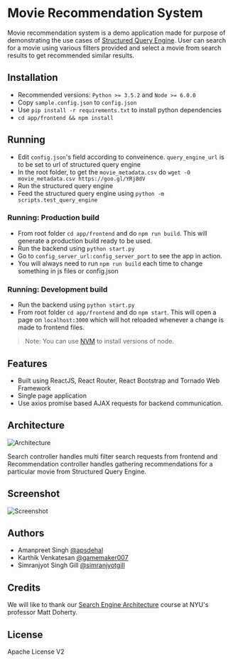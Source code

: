 # Movie Recommendation System

Movie recommendation system is a demo application made for purpose of demonstrating the use cases of [Structured Query Engine](https://github.com/apsdehal/strucutured-query-engine). User can search for a movie using various filters provided and select a movie from search results to get recommended similar results.

## Installation
- Recommended versions: `Python >= 3.5.2` and `Node >= 6.0.0`
- Copy `sample.config.json` to `config.json`
- Use `pip install -r requirements.txt` to install python dependencies
- `cd app/frontend && npm install`

## Running
- Edit `config.json`'s field according to conveinence. `query_engine_url` is to be set to url of structured query engine
- In the root folder, to get the `movie_metadata.csv` do `wget -O movie_metadata.csv https://goo.gl/YRj8dV`
- Run the structured query engine
- Feed the structured query engine using `python -m scripts.test_query_engine`


### Running: Production build
- From root folder `cd app/frontend` and do `npm run build`. This will generate a production build ready to be used.
- Run the backend using `python start.py`
- Go to `config_server_url:config_server_port` to see the app in action.
- You will always need to run `npm run build` each time to change something in js files or config.json

### Running: Development build
- Run the backend using `python start.py`
- From root folder `cd app/frontend` and do `npm start`. This will open a page on `localhost:3000` which will hot reloaded whenever a change is made to frontend files.

> Note: You can use [NVM](http://github.com/creationix/nvm) to install versions of node.

## Features
- Built using ReactJS, React Router, React Bootstrap and Tornado Web Framework
- Single page application
- Use axios promise based AJAX requests for backend communication.

## Architecture

![Architecture](http://i.imgur.com/nMSfoMM.png)

Search controller handles multi filter search requests from frontend and Recommendation controller handles gathering recommendations for a particular movie from Structured Query Engine.

## Screenshot
![Screenshot](http://i.imgur.com/cDtK5Zz.png)

## Authors
- Amanpreet Singh [@apsdehal](http://github.com/apsdehal)
- Karthik Venkatesan [@gamemaker007](http://github.com/gamemaker007)
- Simranjyot Singh Gill [@simranjyotgill](http://github.com/simranjyotgill)

## Credits

We will like to thank our [Search Engine Architecture](http://cs.nyu.edu/courses/spring17/CSCI-GA.3033-006/index.html) course at NYU's professor Matt Doherty.

## License

Apache License V2
